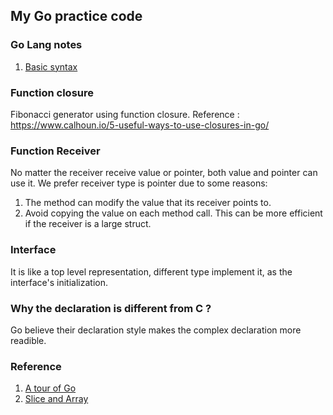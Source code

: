 ## My Go practice code
### Go Lang notes
1. [Basic syntax](md_files/basic.md)

### Function closure
Fibonacci generator using function closure.
Reference : https://www.calhoun.io/5-useful-ways-to-use-closures-in-go/

### Function Receiver
No matter the receiver receive value or pointer, both value and pointer can use it.
We prefer receiver type is pointer due to some reasons:
1. The method can modify the value that its receiver points to.
2. Avoid copying the value on each method call. This can be more efficient if the receiver is a large struct.

### Interface
It is like a top level representation, different type implement it, as the interface's initialization.


### Why the declaration is different from C ?
Go believe their declaration style makes the complex declaration more readible.

### Reference
1. [A tour of Go](https://tour.golang.org/basics)
2. [Slice and Array](https://blog.golang.org/go-slices-usage-and-internals)

